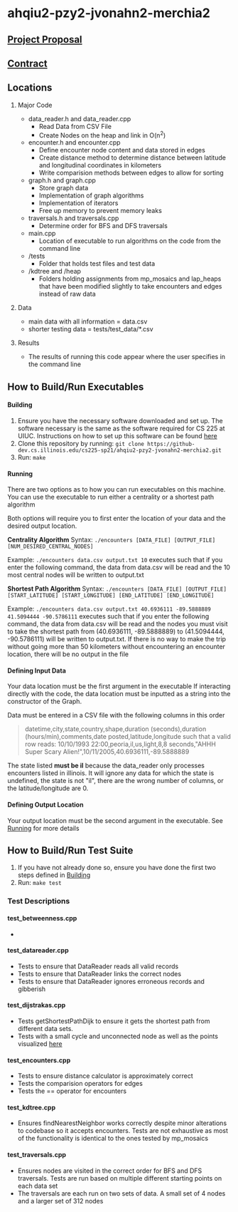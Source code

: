 # ahqiu2-pzy2-jvonahn2-merchia2

## [Project Proposal](documents/project_proposal.md)
## [Contract](documents/contract.md)


## Locations
1. Major Code
   * data_reader.h and data_reader.cpp
     * Read Data from CSV File
     * Create Nodes on the heap and link in O(n<sup>2</sup>)
   * encounter.h and encounter.cpp
     * Define encounter node content and data stored in edges
     * Create distance method to determine distance between latitude and longitudinal coordinates in kilometers
     * Write comparision methods between edges to allow for sorting
   * graph.h and graph.cpp 
     * Store graph data
     * Implementation of graph algorithms
     * Implementation of iterators
     * Free up memory to prevent memory leaks
   * traversals.h and traversals.cpp
     * Determine order for BFS and DFS traversals
   * main.cpp
     * Location of executable to run algorithms on the code from the command line
   * /tests
     * Folder that holds test files and test data
   * /kdtree and /heap
     * Folders holding assignments from mp_mosaics and lap_heaps that have been modified slightly to take encounters and edges instead of raw data

2. Data
   * main data with all information = data.csv
   * shorter testing data = tests/test_data/*.csv

3. Results
   * The results of running this code appear where the user specifies in the command line 

## How to Build/Run Executables

#### Building
1. Ensure you have the necessary software downloaded and set up. The software necessary is the same as the software required for CS 225 at UIUC. Instructions on how to set up this software can be found [here](https://courses.engr.illinois.edu/cs225/sp2021/resources/own-machine/) 
2. Clone this repository by running: 
    `git clone https://github-dev.cs.illinois.edu/cs225-sp21/ahqiu2-pzy2-jvonahn2-merchia2.git`
3. Run: 
   `make`

#### Running
There are two options as to how you can run executables on this machine. You can use the executable to run either a centrality or a shortest path algorithm

Both options will require you to first enter the location of your data and the desired output location. 

**Centrality Algorithm**
Syntax: 
`./encounters [DATA_FILE] [OUTPUT_FILE] [NUM_DESIRED_CENTRAL_NODES]`

Example: 
`./encounters data.csv output.txt 10`
executes such that if you enter the following command, the data from data.csv will be read and the 10 most central nodes will be written to output.txt

**Shortest Path Algorithm**
Syntax: 
`./encounters [DATA_FILE] [OUTPUT_FILE] [START_LATITUDE] [START_LONGITUDE] [END_LATITUDE] [END_LONGITUDE]`

Example: 
`./encounters data.csv output.txt 40.6936111 -89.5888889 41.5094444 -90.5786111`
executes such that if you enter the following command, the data from data.csv will be read and the nodes you must visit to take the shortest path from (40.6936111, -89.5888889) to (41.5094444, -90.5786111) will be written to output.txt. If there is no way to make the trip without going more than 50 kilometers without encountering an encounter location, there will be no output in the file

#### Defining Input Data
Your data location must be the first argument in the executable
If interacting directly with the code, the data location must be inputted as a string into the constructor of the Graph.

Data must be entered in a CSV file with the following columns in this order 
> datetime,city,state,country,shape,duration (seconds),duration (hours/min),comments,date posted,latitude,longitude
such that a valid row reads:
> 10/10/1993 22:00,peoria,il,us,light,8,8 seconds,"AHHH Super Scary Alien!",10/11/2005,40.6936111,-89.5888889

The state listed **must be il** because the data_reader only processes encounters listed in illinois. It will ignore any data for which the state is undefined, the state is not "il", there are the wrong number of columns, or the latitude/longitude are 0.

#### Defining Output Location
Your output location must be the second argument in the executable. 
See [Running](running) for more details

## How to Build/Run Test Suite
1. If you have not already done so, ensure you have done the first two steps defined in [Building](building)
2. Run: 
   `make test`

### Test Descriptions

#### test_betweenness.cpp
* 

#### test_datareader.cpp
* Tests to ensure that DataReader reads all valid records
* Tests to ensure that DataReader links the correct nodes
* Tests to ensure that DataReader ignores erroneous records and gibberish
  
#### test_dijstrakas.cpp
* Tests getShortestPathDijk to ensure it gets the shortest path from different data sets. 
* Tests with a small cycle and unconnected node as well as the points visualized [here](https://www.google.com/maps/d/u/0/edit?mid=1mdRbpRLo7sXlOq7Q9xYIfFJLHTtmq_Dd&usp=sharing)  

#### test_encounters.cpp
* Tests to ensure distance calculator is approximately correct
* Tests the comparision operators for edges
* Tests the == operator for encounters

#### test_kdtree.cpp
* Ensures findNearestNeighbor works correctly despite minor alterations to codebase so it accepts encounters. Tests are not exhaustive as most of the functionality is identical to the ones tested by mp_mosaics

#### test_traversals.cpp
* Ensures nodes are visited in the correct order for BFS and DFS traversals. Tests are run based on multiple different starting points on each data set
* The traversals are each run on two sets of data. A small set of 4 nodes and a larger set of 312 nodes